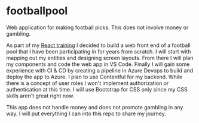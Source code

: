 # footballpool
Web application for making football picks. This does not involve money or gambling.

As part of my [React training](https://github.com/kuehnd96/LearnReact) I decided to build a web front end of a football pool that I have been participating in for years from scratch. I will start with mapping out my entities and designing screen layouts. From there I will plan my components and code the web app in VS Code. Finally I will gain some experience with CI & CD by creating a pipeline in Azure Devops to build and deploy the app to Azure. I plan to use Contentful for my backend. While there is a concept of user roles I won't implement authorization or authentication at this time. I will use Bootstrap for CSS only since my CSS skills aren't great right now.

This app does not handle money and does not promote gambling in any way. I will put everything I can into this repo to share my journey.
